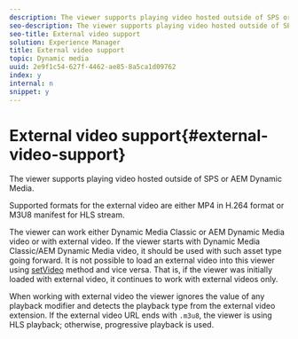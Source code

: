 ```yaml
---
description: The viewer supports playing video hosted outside of SPS or AEM Dynamic Media.
seo-description: The viewer supports playing video hosted outside of SPS or AEM Dynamic Media.
seo-title: External video support
solution: Experience Manager
title: External video support
topic: Dynamic media
uuid: 2e9f1c54-627f-4462-ae85-8a5ca1d09762
index: y
internal: n
snippet: y
---
```


# External video support{#external-video-support}

The viewer supports playing video hosted outside of SPS or AEM Dynamic Media.

 Supported formats for the external video are either MP4 in H.264 format or M3U8 manifest for HLS stream.

The viewer can work either Dynamic Media Classic or AEM Dynamic Media video or with external video. If the viewer starts with Dynamic Media Classic/AEM Dynamic Media video, it should be used with such asset type going forward. It is not possible to load an external video into this viewer using [setVideo](../../c-html5-aem-asset-viewers/c-html5-aem-video360/c-html5-aem-video360-javascriptapiref/r-html5-aem-video360-javascriptapiref-setvideo.md#reference-85d3422d6ce64a36ac74827120b5a17c) method and vice versa. That is, if the viewer was initially loaded with external video, it continues to work with external videos only.

When working with external video the viewer ignores the value of any playback modifier and detects the playback type from the external video extension. If the external video URL ends with `.m3u8`, the viewer is using HLS playback; otherwise, progressive playback is used. 

